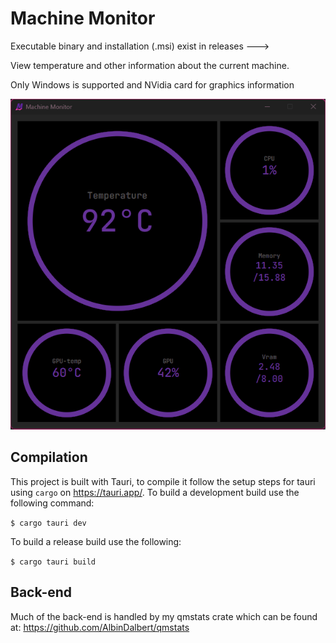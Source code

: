 # Machine Monitor

Executable binary and installation (.msi) exist in releases --->

View temperature and other information about the current machine.

Only Windows is supported and NVidia card for graphics information

![image](app.gif)

## Compilation
This project is built with Tauri, to compile it follow the setup steps for tauri using `cargo` on https://tauri.app/.
To build a development build use the following command:

```$ cargo tauri dev```

To build a release build use the following:

```$ cargo tauri build```

## Back-end
Much of the back-end is handled by my qmstats crate which can be found at: https://github.com/AlbinDalbert/qmstats
